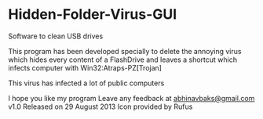 Hidden-Folder-Virus-GUI
=======================

Software to clean USB drives

This program has been developed specially to delete the
annoying virus which hides every content of a FlashDrive 
and leaves a shortcut which infects computer with 
Win32:Atraps-PZ[Trojan] 

This virus has infected a lot of public computers

I hope you like my program
Leave any feedback at
abhinavbaks@gmail.com
v1.0 Released on 29 August 2013
Icon provided by Rufus
